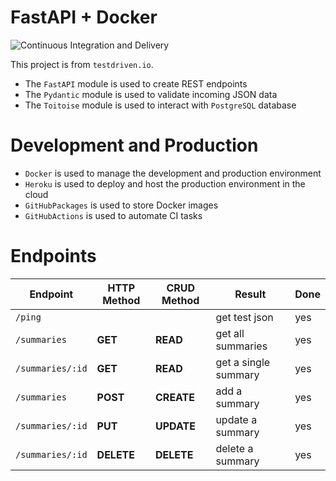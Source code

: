 # FastAPI + Docker

![Continuous Integration and Delivery](https://github.com/AdamGagorik/fastapi-tdd-docker/workflows/Continuous%20Integration%20and%20Delivery/badge.svg?branch=master)

This project is from `testdriven.io`.

- The `FastAPI` module is used to create REST endpoints
- The `Pydantic` module is used to validate incoming JSON data
- The `Toitoise` module is used to interact with `PostgreSQL` database
  
# Development and Production

- `Docker` is used to manage the development and production environment
- `Heroku` is used to deploy and host the production environment in the cloud 
- `GitHubPackages` is used to store Docker images
- `GitHubActions` is used to automate CI tasks

# Endpoints

| Endpoint         | HTTP Method     | CRUD Method     | Result               | Done |
|------------------|-----------------|-----------------|----------------------|------|
| `/ping`          |                 |                 | get test json        | yes  |
| `/summaries`     | **GET**         | **READ**        | get all summaries    | yes  |
| `/summaries/:id` | **GET**         | **READ**        | get a single summary | yes  |
| `/summaries`     | **POST**        | **CREATE**      | add a summary        | yes  |
| `/summaries/:id` | **PUT**         | **UPDATE**      | update a summary     | yes  |
| `/summaries/:id` | **DELETE**      | **DELETE**      | delete a summary     | yes  |
